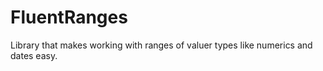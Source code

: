 # FluentRanges
Library that makes working with ranges of valuer types like numerics and dates easy.

